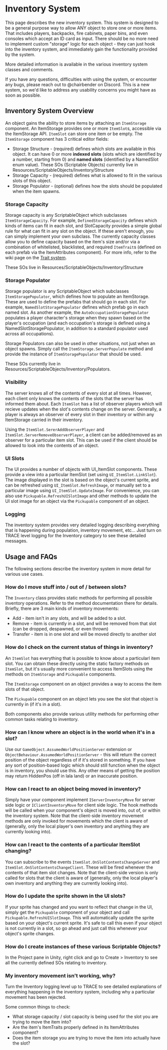 # Inventory System

This page describes the new inventory system. This system is designed to be a general purpose way to allow ANY object to store one or more items. That includes players, backpacks, fire cabinets, paper bins, and even consoles which accept an ID card as input. There should be no more need to implement custom "storage" logic for each object - they can just hook into the inventory system, and immediately gain the functionality provided by the system.

More detailed information is available in the various inventory system classes and comments. 

If you have any questions, difficulties with using the system, or encounter any bugs, please reach out to @chairbender on Discord. This is a new system, so we'd like to address any
usability concerns you might have as soon as possible.


## Inventory System Overview
An object gains the ability to store items by attaching an `ItemStorage` component. An ItemStorage provides one or more `ItemSlot`s, accessible via the ItemStorage API. `ItemSlot` can store one item or be empty. 
The `ItemStorage` component has 3 critical editor fields:

* Storage Structure - (required) defines which slots are available in this object. It can have 0 or more **indexed slots** (slots which are identified by a number, starting from 0) and **named slots** (identified by a NamedSlot enum value).
These SOs (Scriptable Objects) currently live in Resources/ScriptableObjects/Inventory/Structure
* Storage Capacity - (required) defines what is allowed to fit in the various slots of this object.  
* Storage Populator - (optional) defines how the slots should be populated when the item spawns.


### Storage Capacity
Storage capacity is any ScriptableObject which subclasses `ItemStorageCapacity`. For example, `DefinedStorageCapacity` defines which kinds of items can fit in each slot, and SlotCapacity provides a simple global rule for what can fit in any slot on the object. If these aren't enough, you can simply implement your own subclass. The currently capacity classes allow you to define capacity based on the item's size and/or via a combination of whitelisted, blacklisted, and required `ItemTrait`s (defined on each prefab via the ItemAttributes component). For more info, refer to the wiki page on the [Trait system](\5_Dev\Introduction\development\Item-Traits-System.md).

These SOs live in Resources/ScriptableObjects/Inventory/Structure


### Storage Populator
Storage populator is any ScriptableObject which subclasses `ItemStoragePopulator`, which defines how to populate an ItemStorage. These are used to define the prefabs that should go in each slot. For example, `NamedSlotStoragePopulator` defines which prefab go in each named slot. As another example, the `AutoOccupationStoragePopulator` populates a player character's storage when they spawn based on the player's occupation (and each occupation's storage is defined using a NamedSlotStoragePopulator, in addition
 to a standard populator used across all occupations).

Storage Populators can also be used in other situations, not just when an object spawns. Simply call the `ItemStorage.ServerPopulate` method and provide the instance of `ItemStoragePopulator` that should be used.

These SOs currently live in Resources/ScriptableObjects/Inventory/Populators.

### Visibility
The server knows all of the contents of every slot at all times. However, each client only knows the contents of the slots that the server has informed
them about. Each `ItemSlot` has a list of observer players which will recieve updates when the slot's contents change on the server. Generally,
a player is always an observer of every slot in their inventory or within any ItemStorage carried in their inventory. 

Using the `ItemSlot.SererAddObserverPlayer` and `ItemSlot.ServerRemoveObserverPlayer`, a client can be added/removed as an observer for a particular item slot.
This can be used if the client should be allowed to look into the contents of an object.

### UI Slots
The UI provides a number of objects with UI_ItemSlot components. These provide a view into a particular ItemSlot (set using `UI_ItemSlot.LinkSlot`). The image
displayed in the slot is based on the object's current sprite, and can be refreshed using `UI_ItemSlot.RefreshImage`, or manually set to a particular image
using `UI_ItemSlot.UpdateImage`. For convenience, you can also use `Pickupable.RefreshUISlotImage` and other methods to update the UI slot image
for an object via the `Pickupable` component of an object.

### Logging

The inventory system provides very detailed logging describing everything that is happening during population, inventory movement, etc... Just turn on TRACE level logging for the Inventory category to 
see these detailed messages.


## Usage and FAQs

The following sections describe the inventory system in more detail for various use cases.


### How do I move stuff into / out of / between slots?

The `Inventory` class provides static methods for performing all possible inventory operations. Refer to the method documentation there for details. Briefly, there are 3 main kinds of inventory movements:
  * Add - item isn't in any slots, and will be added to a slot.
  * Remove - item is currently in a slot, and will be removed from that slot (can be dropped, despawned, or even thrown)
  * Transfer - item is in one slot and will be moved directly to another slot


### How do I check on the current status of things in inventory?

An `ItemSlot` has everything that is possible to know about a particularl item slot. You can obtain these directly using the
static factory methods on `ItemSlot`, but it's usually more convenient to access ItemSlots using the methods on `ItemStorage` and `Pickupable` components.

The `ItemStorage` component on an object provides a way to access the item slots of that object.

The `Pickupable` component on an object lets you see the slot that object is currently in (if it's in a slot).

Both components also provide various utility methods for performing other common tasks relating to inventory.


### How can I know where an object is in the world when it's in a slot?

Use our `GameObject.AssumedWorldPositionServer` extension or `ObjectBehaviour.AssumedWorldPositionServer` - this will return the correct position of the object regardless of if it's stored in something. If you
have any sort of position-based logic which should still function when the object is in inventory, you should use this. Any other means of getting the position may return HiddenPos (off in lala land) or
an inaccurate position.


### How can I react to an object being moved in inventory?

Simply have your component implement `IServerInventoryMove` for server side logic or `IClientInventoryMove` for client side logic.
The hook methods will be called when your component's object is moved into, out of, or within the inventory system. Note that the
client-side inventory movement methods are only invoked for movements which the client is aware of (generally, only the local player's 
own inventory and anything they are currently looking into).


### How can I react to the contents of a particular ItemSlot changing?

You can subscribe to the events `ItemSlot.OnSlotContentsChangeServer` and `ItemSlot.OnSlotContentsChangeClient`. These will be fired
whenever the contents of that item slot changes. Note that the client-side version is only called for slots that the client
is aware of (generally, only the local player's own inventory and anything they are currently looking into).


### How do I update the sprite shown in the UI slots?

If your sprite has changed and you want to reflect that change in the UI, simply get the `Pickupable` component of your object
and call `Pickupable.RefreshUISlotImage`. This will automatically update the sprite based on your object's current sprite. It's safe
to call this even if your object is not currently in a slot, so go ahead and just call this whenever your object's sprite changes.

### How do I create instances of these various Scriptable Objects?

In the Project pane in Unity, right click and go to Create > Inventory to see all the currently defined SOs relating to inventory.

### My inventory movement isn't working, why?

Turn the Inventory logging level up to TRACE to see detailed explanations of everything happening in the inventory system, including
why a particular movement has been rejected.

Some common things to check:
  * What storage capacity / slot capacity is being used for the slot you are trying to move the item into?
  * Are the item's ItemTraits properly defined in its ItemAttributes component?
  * Does the item storage you are trying to move the item into actually have the slot?



